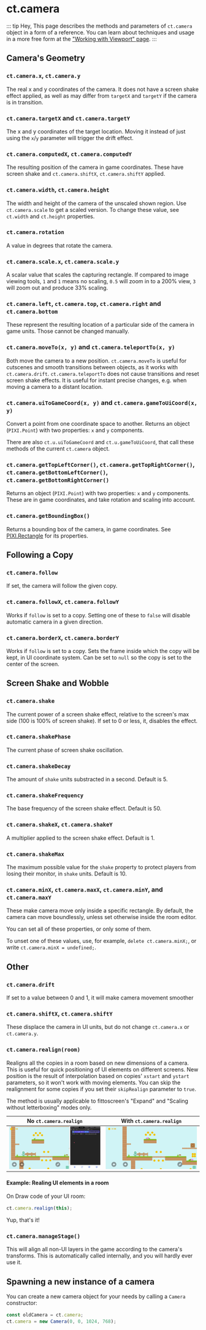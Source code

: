 # ct.camera

::: tip Hey,
This page describes the methods and parameters of `ct.camera` object in a form of a reference. You can learn about techniques and usage in a more free form at the ["Working with Viewport" page](/viewport-management.html).
:::

## Camera's Geometry

### `ct.camera.x`, `ct.camera.y`

The real x and y coordinates of the camera. It does not have a screen shake effect applied, as well as may differ from `targetX` and `targetY` if the camera is in transition.

### `ct.camera.targetX` and `ct.camera.targetY`

The x and y coordinates of the target location. Moving it instead of just using the `x`/`y` parameter will trigger the drift effect.

### `ct.camera.computedX`, `ct.camera.computedY`

The resulting position of the camera in game coordinates. These have screen shake and `ct.camera.shiftX`, `ct.camera.shiftY` applied.

### `ct.camera.width`, `ct.camera.height`

The width and height of the camera of the unscaled shown region. Use `ct.camera.scale` to get a scaled version. To change these value, see `ct.width` and `ct.height` properties.

### `ct.camera.rotation`

A value in degrees that rotate the camera.

### `ct.camera.scale.x`, `ct.camera.scale.y`

A scalar value that scales the capturing rectangle. If compared to image viewing tools, `1` and `1` means no scaling, `0.5` will zoom in to a 200% view, `3` will zoom out and produce 33% scaling.

### `ct.camera.left`, `ct.camera.top`, `ct.camera.right` and `ct.camera.bottom`

These represent the resulting location of a particular side of the camera in game units. Those cannot be changed manually.

### `ct.camera.moveTo(x, y)` and `ct.camera.teleportTo(x, y)`

Both move the camera to a new position. `ct.camera.moveTo` is useful for cutscenes and smooth transitions between objects, as it works with `ct.camera.drift`. `ct.camera.teleportTo` does not cause transitions and reset screen shake effects. It is useful for instant precise changes, e.g. when moving a camera to a distant location.

### `ct.camera.uiToGameCoord(x, y)` and `ct.camera.gameToUiCoord(x, y)`

Convert a point from one coordinate space to another. Returns an object (`PIXI.Point`) with two properties: `x` and `y` components.

There are also `ct.u.uiToGameCoord` and `ct.u.gameToUiCoord`, that call these methods of the current `ct.camera` object.

### `ct.camera.getTopLeftCorner()`, `ct.camera.getTopRightCorner()`, `ct.camera.getBottomLeftCorner()`, `ct.camera.getBottomRightCorner()`

 Returns an object (`PIXI.Point`) with two properties: `x` and `y` components. These are in game coordinates, and take rotation and scaling into account.

### `ct.camera.getBoundingBox()`

Returns a bounding box of the camera, in game coordinates. See [PIXI.Rectangle](https://pixijs.download/release/docs/PIXI.Rectangle.html) for its properties.

## Following a Copy

### `ct.camera.follow`

If set, the camera will follow the given copy.

### `ct.camera.followX`, `ct.camera.followY`

Works if `follow` is set to a copy. Setting one of these to `false` will disable automatic camera in a given direction.

### `ct.camera.borderX`, `ct.camera.borderY`

Works if `follow` is set to a copy. Sets the frame inside which the copy will be kept, in UI coordinate system. Can be set to `null` so the copy is set to the center of the screen.

## Screen Shake and Wobble

### `ct.camera.shake`

The current power of a screen shake effect, relative to the screen's max side (100 is 100% of screen shake). If set to 0 or less, it, disables the effect.

### `ct.camera.shakePhase`

The current phase of screen shake oscillation.

### `ct.camera.shakeDecay`

The amount of `shake` units substracted in a second. Default is 5.

### `ct.camera.shakeFrequency`

The base frequency of the screen shake effect. Default is 50.

### `ct.camera.shakeX`, `ct.camera.shakeY`

A multiplier applied to the screen shake effect. Default is 1.

### `ct.camera.shakeMax`

The maximum possible value for the `shake` property to protect players from losing their monitor, in `shake` units. Default is 10.

### `ct.camera.minX`, `ct.camera.maxX`, `ct.camera.minY`, and `ct.camera.maxY`

These make camera move only inside a specific rectangle. By default, the camera can move boundlessly, unless set otherwise inside the room editor.

You can set all of these properties, or only some of them.

To unset one of these values, use, for example, `delete ct.camera.minX;`, or write `ct.camera.minX = undefined;`.

## Other

### `ct.camera.drift`

If set to a value between 0 and 1, it will make camera movement smoother

### `ct.camera.shiftX`, `ct.camera.shiftY`

These displace the camera in UI units, but do not change `ct.camera.x` or `ct.camera.y`.

### `ct.camera.realign(room)`

Realigns all the copies in a room based on new dimensions of a camera. This is useful for quick positioning of UI elements on different screens. New position is the result of interpolation based on copies' `xstart` and `ystart` parameters, so it won't work with moving elements. You can skip the realignment for some copies if you set their `skipRealign` parameter to `true`.

The method is usually applicable to fittoscreen's "Expand" and "Scaling without letterboxing" modes only.

No `ct.camera.realign` | With `ct.camera.realign`
-|-
![UI elements are scaled, but appear displaced if screen proportions change](./images/ctCameraAlign_notIncluded.gif) | ![UI elements are both scaled and evenly distributed accross the screen](./images/ctCameraAlign_included.gif)

#### Example: Realing UI elements in a room

On Draw code of your UI room:

```js
ct.camera.realign(this);
```

Yup, that's it!

### `ct.camera.manageStage()`

This will align all non-UI layers in the game according to the camera's transforms. This is automatically called internally, and you will hardly ever use it.

## Spawning a new instance of a camera

You can create a new camera object for your needs by calling a `Camera` constructor:

```js
const oldCamera = ct.camera;
ct.camera = new Camera(0, 0, 1024, 768);
```
